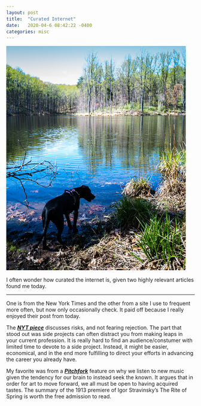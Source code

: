 ```yaml
---
layout: post
title:  "Curated Internet"
date:   2020-04-6 08:42:22 -0400
categories: misc
---
```


![image](/images/curated.jpg "Hike from this weekend")

I often wonder how curated the internet is, given two highly relevant articles found me today. 
***
One is from the New York Times and the other from a site I use to frequent more often, but now only occasionally check. It paid off because I really enjoyed their post from today.

The ***[NYT piece](https://www.nytimes.com/2020/04/02/smarter-living/fear-of-rejection.html?algo=identity&fellback=false&imp_id=854167468&imp_id=568453181&action=click&module=Smarter%20Living&pgtype=Homepage)*** discusses risks, and not fearing rejection. The part that stood out was side projects can often distract you from making leaps in your current profession. It is really hard to find an audience/constumer with limited time to devote to a side project. Instead, it might be easier, economical, and in the end more fulfilling to direct your efforts in advancing the career you already have.

My favorite was from a ***[Pitchfork](https://pitchfork.com/features/article/listen-to-music/)*** feature on why we listen to new music given the tendency for our brain to instead seek the known. It argues that in order for art to move forward, we all must be open to having acquired tastes. The summary of the 1913 premiere of Igor Stravinsky’s The Rite of Spring is worth the free admission to read.

